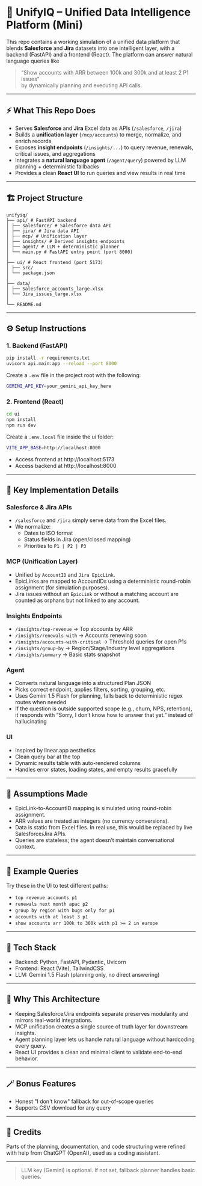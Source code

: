 # 🧠 UnifyIQ – Unified Data Intelligence Platform (Mini)

This repo contains a working simulation of a unified data platform that blends **Salesforce** and **Jira** datasets into one intelligent layer, with a backend (FastAPI) and a frontend (React). The platform can answer natural language queries like  
> “Show accounts with ARR between 100k and 300k and at least 2 P1 issues”  
by dynamically planning and executing API calls.

---

## ⚡ What This Repo Does

- Serves **Salesforce** and **Jira** Excel data as APIs (`/salesforce`, `/jira`)  
- Builds a **unification layer** (`/mcp/accounts`) to merge, normalize, and enrich records  
- Exposes **insight endpoints** (`/insights/...`) to query revenue, renewals, critical issues, and aggregations  
- Integrates a **natural language agent** (`/agent/query`) powered by LLM planning + deterministic fallbacks  
- Provides a clean **React UI** to run queries and view results in real time

---

## 🏗️ Project Structure

```
unifyiq/
├── api/ # FastAPI backend
│ ├── salesforce/ # Salesforce data API
│ ├── jira/ # Jira data API
│ ├── mcp/ # Unification layer
│ ├── insights/ # Derived insights endpoints
│ ├── agent/ # LLM + deterministic planner
│ └── main.py # FastAPI entry point (port 8000)
│
├── ui/ # React frontend (port 5173)
│ ├── src/
│ └── package.json
│
├── data/
│ ├── Salesforce_accounts_large.xlsx
│ └── Jira_issues_large.xlsx
│
└── README.md
```


---

## ⚙️ Setup Instructions

### 1. Backend (FastAPI)

```bash
pip install -r requirements.txt
uvicorn api.main:app --reload --port 8000
```
Create a `.env` file in the project root with the following:
```bash
GEMINI_API_KEY=your_gemini_api_key_here
```

### 2. Frontend (React)
```bash
cd ui
npm install
npm run dev
```
Create a `.env.local` file inside the ui folder:
```bash
VITE_APP_BASE=http://localhost:8000
```

- Access frontend at http://localhost:5173
- Access backend at http://localhost:8000

--- 

## 🧠 Key Implementation Details

### Salesforce & Jira APIs
- `/salesforce` and `/jira` simply serve data from the Excel files.
- We normalize:
    - Dates to ISO format
    - Status fields in Jira (open/closed mapping)
    - Priorities to `P1 | P2 | P3`

### MCP (Unification Layer)
- Unified by `AccountID` and `Jira EpicLink`.
- EpicLinks are mapped to AccountIDs using a deterministic round-robin assignment (for simulation purposes).
- Jira issues without an `EpicLink` or without a matching account are counted as orphans but not linked to any account.

### Insights Endpoints
- `/insights/top-revenue` → Top accounts by ARR
- `/insights/renewals-with` → Accounts renewing soon
- `/insights/accounts-with-critical` → Threshold queries for open P1s
- `/insights/group-by` → Region/Stage/Industry level aggregations
- `/insights/summary` → Basic stats snapshot

### Agent
- Converts natural language into a structured Plan JSON
- Picks correct endpoint, applies filters, sorting, grouping, etc.
- Uses Gemini 1.5 Flash for planning, falls back to deterministic regex routes when needed
- If the question is outside supported scope (e.g., churn, NPS, retention), it responds with “Sorry, I don’t know how to answer that yet.” instead of hallucinating

### UI
- Inspired by linear.app aesthetics
- Clean query bar at the top
- Dynamic results table with auto-rendered columns
- Handles error states, loading states, and empty results gracefully

---

## 📝 Assumptions Made
- EpicLink-to-AccountID mapping is simulated using round-robin assignment.
- ARR values are treated as integers (no currency conversions).
- Data is static from Excel files. In real use, this would be replaced by live Salesforce/Jira APIs.
- Queries are stateless; the agent doesn’t maintain conversational context.

---

## 🚀 Example Queries
Try these in the UI to test different paths:
- `top revenue accounts p1`
- `renewals next month apac p2`
- `group by region with bugs only for p1`
- `accounts with at least 3 p1`
- `show accounts arr 100k to 300k with p1 >= 2 in europe`

---

## 🧪 Tech Stack
- Backend: Python, FastAPI, Pydantic, Uvicorn
- Frontend: React (Vite), TailwindCSS
- LLM: Gemini 1.5 Flash (planning only, no direct answering)
---

## 💭 Why This Architecture
- Keeping Salesforce/Jira endpoints separate preserves modularity and mirrors real-world integrations.
- MCP unification creates a single source of truth layer for downstream insights.
- Agent planning layer lets us handle natural language without hardcoding every query.
- React UI provides a clean and minimal client to validate end-to-end behavior.

---

## 🪄 Bonus Features
- Honest "I don't know" fallback for out-of-scope queries
- Supports CSV download for any query
---

## 🙌 Credits

Parts of the planning, documentation, and code structuring were refined with help from ChatGPT (OpenAI), used as a coding assistant.

--- 


> LLM key (Gemini) is optional. If not set, fallback planner handles basic queries.
